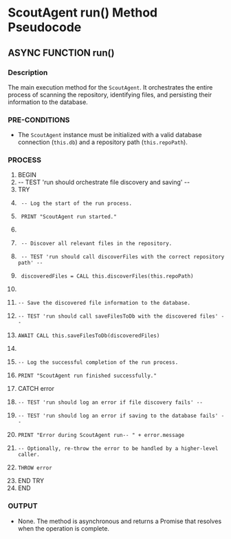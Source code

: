 # ScoutAgent run() Method Pseudocode

## ASYNC FUNCTION run()

### Description
The main execution method for the `ScoutAgent`. It orchestrates the entire process of scanning the repository, identifying files, and persisting their information to the database.

### PRE-CONDITIONS
- The `ScoutAgent` instance must be initialized with a valid database connection (`this.db`) and a repository path (`this.repoPath`).

### PROCESS
1.  BEGIN
2.  -- TEST 'run should orchestrate file discovery and saving' --
3.  TRY
4.      -- Log the start of the run process.
5.      PRINT "ScoutAgent run started."
6.
7.      -- Discover all relevant files in the repository.
8.      -- TEST 'run should call discoverFiles with the correct repository path' --
9.      discoveredFiles = CALL this.discoverFiles(this.repoPath)
10.
11.     -- Save the discovered file information to the database.
12.     -- TEST 'run should call saveFilesToDb with the discovered files' --
13.     AWAIT CALL this.saveFilesToDb(discoveredFiles)
14.
15.     -- Log the successful completion of the run process.
16.     PRINT "ScoutAgent run finished successfully."
17. CATCH error
18.     -- TEST 'run should log an error if file discovery fails' --
19.     -- TEST 'run should log an error if saving to the database fails' --
20.     PRINT "Error during ScoutAgent run-- " + error.message
21.     -- Optionally, re-throw the error to be handled by a higher-level caller.
22.     THROW error
23. END TRY
24. END

### OUTPUT
- None. The method is asynchronous and returns a Promise that resolves when the operation is complete.